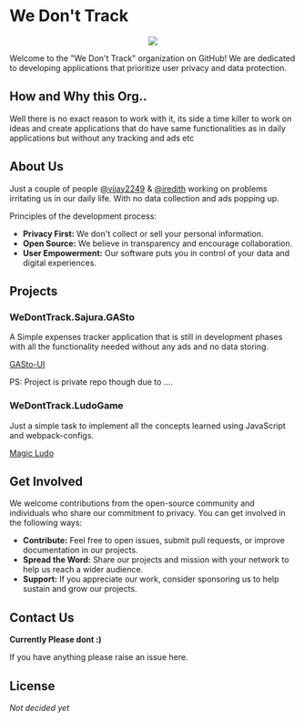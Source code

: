 <!--

**Here are some ideas to get you started:**

🙋‍♀️ A short introduction - what is your organization all about?
🌈 Contribution guidelines - how can the community get involved?
👩‍💻 Useful resources - where can the community find your docs? Is there anything else the community should know?
🍿 Fun facts - what does your team eat for breakfast?
🧙 Remember, you can do mighty things with the power of [Markdown](https://docs.github.com/github/writing-on-github/getting-started-with-writing-and-formatting-on-github/basic-writing-and-formatting-syntax)
-->


# We Don't Track

<div align=center>
  <a href="https://github.com/wedonttrack" >
    <img src="https://avatars.githubusercontent.com/u/141161845?s=200" />
  </a>
</div>

Welcome to the "We Don't Track" organization on GitHub! We are dedicated to developing applications that prioritize user privacy and data protection. 

## How and Why this Org..

Well there is no exact reason to work with it, its side a time killer to work on ideas and create applications that do have same functionalities as in daily applications but without any tracking and ads etc

## About Us

Just a couple of people [@vijay2249](github.com/vijay2249) & [@iredith](github.com/iredith) working on problems irritating us in our daily life. With no data collection and ads popping up.

Principles of the development process:

- **Privacy First:** We don't collect or sell your personal information.
- **Open Source:** We believe in transparency and encourage collaboration.
- **User Empowerment:** Our software puts you in control of your data and digital experiences.

## Projects

###  WeDontTrack.Sajura.GASto

A Simple expenses tracker application that is still in development phases with all the functionality needed without any ads and no data storing. 

[GASto-UI](https://github.com/sarjura/GASto-UI)

PS: Project is private repo though due to ....

### WeDontTrack.LudoGame

Just a simple task to implement all the concepts learned using JavaScript and webpack-configs.

[Magic Ludo](https://github.com/WeDontTrack/ludo-magic)


## Get Involved

We welcome contributions from the open-source community and individuals who share our commitment to privacy. You can get involved in the following ways:

- **Contribute:** Feel free to open issues, submit pull requests, or improve documentation in our projects.
- **Spread the Word:** Share our projects and mission with your network to help us reach a wider audience.
- **Support:** If you appreciate our work, consider sponsoring us to help sustain and grow our projects.

## Contact Us

**Currently Please dont :)**

If you have anything please raise an issue here.

## License

_Not decided yet_
